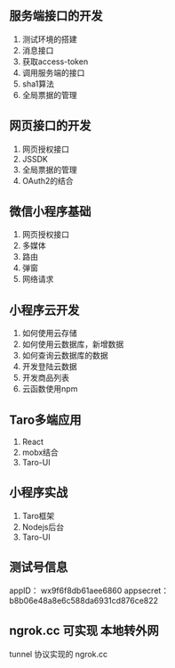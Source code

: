 ## 服务端接口的开发
1. 测试环境的搭建
2. 消息接口
3. 获取access-token
4. 调用服务端的接口
5. sha1算法
6. 全局票据的管理


## 网页接口的开发
1. 网页授权接口
2. JSSDK
3. 全局票据的管理
4. OAuth2的结合

## 微信小程序基础
1. 网页授权接口
2. 多媒体
3. 路由
4. 弹窗
5. 网络请求


## 小程序云开发
1. 如何使用云存储
2. 如何使用云数据库，新增数据
3. 如何查询云数据库的数据
4. 开发登陆云数据
5. 开发商品列表
6. 云函数使用npm

## Taro多端应用
1. React
2. mobx结合
3. Taro-UI

## 小程序实战
1. Taro框架
2. Nodejs后台
3. Taro-UI


## 测试号信息
appID： wx9f6f8db61aee6860
appsecret： b8b06e48a8e6c588da6931cd876ce822

## ngrok.cc 可实现 本地转外网
tunnel 协议实现的 ngrok.cc